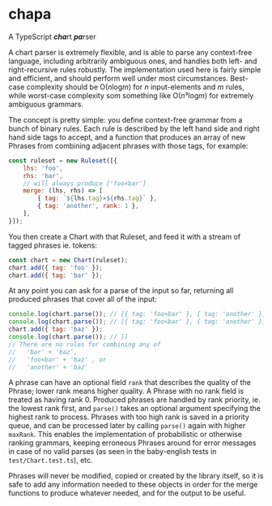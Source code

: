 # chapa
A TypeScript ***cha***rt ***pa***rser

A chart parser is extremely flexible, and is able to parse any context-free language, including arbitrarily ambiguous ones, and handles both left- and right-recursive rules robustly.  The implementation used here is fairly simple and efficient, and should perform well under most circumstances.  Best-case complexity should be O(*n*log*m*) for *n* input-elements and *m* rules, while worst-case complexity som something like O(*n*³log*m*) for extremely ambiguous grammars.

The concept is pretty simple: you define context-free grammar from a bunch of binary rules.  Each rule is described by the left hand side and right hand side tags to accept, and a function that produces an array of new Phrases from combining adjacent phrases with those tags, for example:  
```js
const ruleset = new Ruleset([{
    lhs: 'foo',
    rhs: 'bar',
    // will always produce ['foo×bar']
    merge: (lhs, rhs) => [
        { tag: `${lhs.tag}×${rhs.tag}` }, 
        { tag: 'another', rank: 1 },
    ], 
}]);
```

You then create a Chart with that Ruleset, and feed it with a stream of tagged phrases ie. tokens:
```js
const chart = new Chart(ruleset);
chart.add({ tag: 'foo' });
chart.add({ tag: 'bar' });
```

At any point you can ask for a parse of the input so far, returning all produced phrases that cover all of the input:
```js
console.log(chart.parse()); // [{ tag: 'foo×bar' }, { tag: 'another' }]
console.log(chart.parse()); // [{ tag: 'foo×bar' }, { tag: 'another' }]
chart.add({ tag: 'baz' });
console.log(chart.parse()); // []
// There are no rules for combining any of 
//   'bar' + 'baz', 
//   'foo×bar' + 'baz' , or 
//   'another' + 'baz'
```

A phrase can have an optional field `rank` that describes the quality of the Phrase; lower rank means higher quality.  A Phrase with no rank field is treated as having rank 0.  Produced phrases are handled by rank priority, ie. the lowest rank first, and `parse()` takes an optional argument specifying the highest rank to process. Phrases with too high rank is saved in a priority queue, and can be processed later by calling `parse()` again with higher `maxRank`.  This enables the implementation of probabilistic or otherwise ranking grammars, keeping erroneous Phrases around for error messages in case of no valid parses (as seen in the baby-english tests in `test/Chart.test.ts`), etc.

Phrases will never be modified, copied or created by the library itself, so it is safe to add any information needed to these objects in order for the merge functions to produce whatever needed, and for the output to be useful.